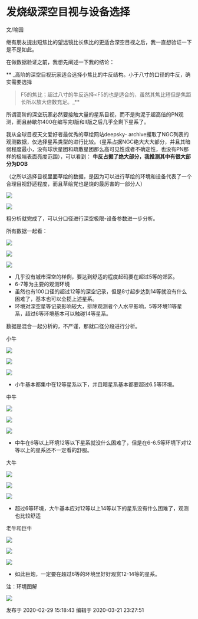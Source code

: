 # 发烧级深空目视与设备选择

文/喻园

继有朋友提出短焦比的望远镜比长焦比的更适合深空目视之后，我一直想验证一下是不是如此。

在做数据验证之前，我想先阐述一下我的结论：

 ** _高阶的深空目视玩家适合选择小焦比的牛反结构。小于八寸的口径的牛反，确实需要选择
>F5的焦比；超过八寸的牛反选择<F5的也是适合的，虽然其焦比短但是焦距长所以放大倍数充足。_**

所谓高阶的深空玩家必然要接触大量的星系目视，而不是拘泥于超高倍的PN观测，而且赫歇尔400在编写完I版和II版之后几乎全剩下星系了。

我从全球目视天文爱好者最优秀的草绘网站deepsky-
archive攫取了NGC列表的观测数据，仅选择星系类型的进行比较。（星系占据NGC绝大大大部分，并且其暗弱程度最小，没有球状星团和疏散星团那么高可见性或者不确定性，也没有PN那样的极端表面亮度范围），可以看到：
**牛反占据了绝大部分，我推测其中有很大部分为DOB**

（之所以选择目视里面草绘的数据，是因为可以进行草绘的环境和设备代表了一个合理目视舒适程度，而且草绘党也是烧的最厉害的一部分人）

![](https://pic1.zhimg.com/v2-0b40daec7ea53cd479514c98a09b47a1_720w.jpg?source=d16d100b)

  

![](https://pic2.zhimg.com/v2-3ca6eccad0f765da9a0460be25198c66_720w.png?source=d16d100b)

  

粗分析就完成了，可以分口径进行深空极限-设备参数进一步分析。

所有数据一起看：

  

![](https://pic1.zhimg.com/v2-38d034a16343d4220865c35144a4faaf_720w.jpg?source=d16d100b)

  

  

![](https://pic3.zhimg.com/v2-a656cb8c6fae1a7a06cb33cee6b87b55_720w.jpg?source=d16d100b)

  

  

![](https://pic4.zhimg.com/v2-82121fcbba0e1b8fd8d1761339e73a97_720w.jpg?source=d16d100b)

  

  * 几乎没有城市深空的样例，要达到舒适的程度起码要在超过5等的郊区。
  * 6-7等为主要的观测环境
  * 虽然也有100口径的超过12等的深空记录，但是8寸起步达到14等就没有什么困难了，基本也可以全揽上述星系。
  * 环境对深空星等记录影响较大，排除观测者个人水平影响，5等环境11等星系，超过6等环境基本可以触碰14等星系。

数据是混合一起分析的，不严谨，那就口径分段进行分析。

  

小牛

![](https://pic3.zhimg.com/v2-e75cec65c8b38e009afbc38d244b685b_720w.jpg?source=d16d100b)

  

![](https://pic1.zhimg.com/v2-68d9f94166ee57b868c9d7cfd74ec8b1_720w.jpg?source=d16d100b)

  

  

![](https://pica.zhimg.com/v2-1b239e38bb39ac1520756aa531e9ead2_720w.jpg?source=d16d100b)

  

  * 小牛基本都集中在12等星系以下，并且暗星系基本都要超过6.5等环境。

  

中牛

![](https://pic3.zhimg.com/v2-ba2235e4fed3d49acb96c50e4966be8b_720w.jpg?source=d16d100b)

  

![](https://pic3.zhimg.com/v2-a278e769d040d173d23cfb0098e2d949_720w.jpg?source=d16d100b)

  

![](https://pic1.zhimg.com/v2-c47a22a923eae1a87126f2de962893a1_720w.jpg?source=d16d100b)

  

  * 中牛在6等以上环境12等以下星系就没什么困难了，但是在6-6.5等环境下对12等以上的星系还不一定看的舒服。

  

大牛

![](https://pic1.zhimg.com/v2-b46170818f37a18fa3992c28ecd66d64_720w.jpg?source=d16d100b)

  

![](https://pic3.zhimg.com/v2-a6b0fbf9b36be78cd192077c14914a00_720w.jpg?source=d16d100b)

  

![](https://pic3.zhimg.com/v2-d4309af7eeb9af87b22c64432e16eae5_720w.jpg?source=d16d100b)

  

  * 超过6等环境，大牛基本应对12等以上14等以下的星系没有什么困难了，观测也比较舒适

  

老牛和巨牛

![](https://pic1.zhimg.com/v2-53e3305ae07ffd24c581833f57201cc4_720w.jpg?source=d16d100b)

  

![](https://pica.zhimg.com/v2-5669ef7b70ce3bd3fd17b813292f2fa2_720w.jpg?source=d16d100b)

  

![](https://pic1.zhimg.com/v2-4701c74062906eeaf7fd8f5a8022fb0f_720w.jpg?source=d16d100b)

  

  * 如此巨炮，一定要在超过6等的环境里好好观赏12-14等的星系。

注：环境图解

  

![](https://pic3.zhimg.com/v2-d27aec4faad3a7a201a47c915d826806_720w.jpg?source=d16d100b)

发布于 2020-02-29 15:18:43 编辑于 2020-03-21 23:27:51


